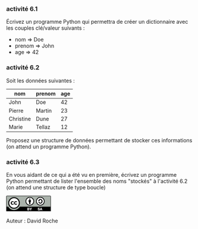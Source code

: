### activité 6.1
Écrivez un programme Python qui permettra de créer un dictionnaire avec les couples clé/valeur suivants :

- nom => Doe
- prenom =>  John
- age => 42

### activité 6.2

Soit les données suivantes :

|nom|prenom|age|
|--- |--- |--- |
|John|Doe|42|
|Pierre|Martin|23|
|Christine|Dune|27|
|Marie|Tellaz|12|

Proposez une structure de données permettant de stocker ces informations (on attend un programme Python).

### activité 6.3

En vous aidant de ce qui a été vu en première, écrivez un programme Python permettant de lister l'ensemble des noms "stockés" à l'activité 6.2 (on attend une structure de type boucle)


![](img/cc.png)

Auteur : David Roche